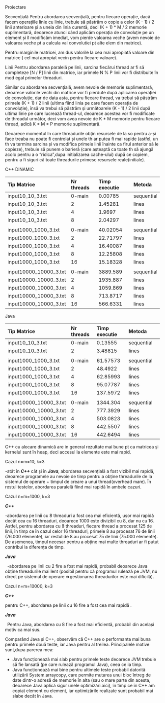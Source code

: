 

Proiectare

Secvențială
Pentru abordarea secvențială, pentru fiecare operație, dacă facem operațiile linie cu linie, trebuie să păstrăm o copie a celor (K - 1) / 2 linii anterioare și a uneia din linia curentă, deci (K + 1) \* M / 2 memorie suplimentară, deoarece atunci când aplicăm operația de convoluție pe un element și îl modificăm imediat, vom pierde valoarea veche (avem nevoie de valoarea veche pt a calcula val convolutiei pt alte elem din matrice).

Pentru marginile matricei, am dus valorile la cea mai apropiată valoare din matrice ( cel mai apropiat vecin pentru fiecare valoare).

Linii
Pentru abordarea paralelă pe linii, sarcina fiecărui thread ar fi să completeze [N / P] linii din matrice, iar primele N % P linii vor fi distribuite în mod egal primelor threaduri.

Similar cu abordarea secvențială, avem nevoie de memorie suplimentară, deoarece valorile vechi din matrice vor fi pierdute după aplicarea operației de convoluție, dar de data asta, pentru fiecare thread, va trebui să păstrăm primele (K + 1) / 2 linii (ultima fiind linia pe care facem operația de convoluție), însă va trebui să păstrăm și următoarele (K - 1) / 2 linii după ultima linie pe care lucrează thread-ul, deoarece acestea vor fi modificate de threadul următor, deci vom avea nevoie de K \* M memorie pentru fiecare thread, adică K \* M \* P memorie suplimentară.

Deoarece momentul în care threadurile obțin resursele de la so pentru a-și face treaba nu poate fi controlat și unele th ar putea fi mai rapide (astfel, un th va termina sarcina și va modifica primele linii înainte ca firul anterior să le copieze), trebuie să punem o barieră (care așteaptă ca toate th să ajungă acolo pentru a o  “ridica”,dupa initializarea cache-ului) după ce copiem, pentru a fi siguri că toate threadurile primesc resursele reale(initiale).


C++ DINAMIC

|Tip Matrice|Nr threads|Timp executie|Metoda|
| :- | :- | :- | :- |
|input10\_10\_3.txt|0-main|0\.00785|sequential|
|input10\_10\_3.txt|2|1\.45281|lines|
|input10\_10\_3.txt|4|1\.9697|lines|
|input10\_10\_3.txt|8|2\.04297|lines|
|||||
|input1000\_1000\_3.txt|0-main|40\.02054|sequential|
|input1000\_1000\_3.txt|2|22\.71797|lines|
|input1000\_1000\_3.txt|4|16\.40087|lines|
|input1000\_1000\_3.txt|8|12\.25808|lines|
|input1000\_1000\_3.txt|16|15\.18328|lines |
|||||
|input10000\_10000\_3.txt|0-main|3889\.589|sequential|
|input10000\_10000\_3.txt|2|1935\.887|lines|
|input10000\_10000\_3.txt|4|1059\.869|lines|
|input10000\_10000\_3.txt|8|713\.8717|lines|
|input10000\_10000\_3.txt|16|566\.6331|lines|

Java 

|Tip Matrice|Nr threads|Timp executie|Metoda||
| :- | :- | :- | :- | :- |
|input10\_10\_3.txt|0-main|0\.13555|sequential||
|input10\_10\_3.txt|2|3\.48815|lines||
||||||
|input1000\_1000\_3.txt|0-main|61\.57573|sequential||
|input1000\_1000\_3.txt|2|48\.4922|lines||
|input1000\_1000\_3.txt|4|62\.85993|lines||
|input1000\_1000\_3.txt|8|95\.07787|lines||
|input1000\_1000\_3.txt|16|137\.5972|lines||
||||||
|input10000\_10000\_3.txt|0-main|1344\.304|sequential||
|input10000\_10000\_3.txt|2|777\.3929|lines||
|input10000\_10000\_3.txt|4|503\.0823|lines||
|input10000\_10000\_3.txt|8|442\.5507|lines||
|input10000\_10000\_3.txt|16|442\.6494|lines||



C++ cu alocare dinamică are in general rezultate mai bune  pt ca matricea și kernelul sunt în heap, deci accesul la elemente este mai rapid.

Cazul n=m=10, k=3

-atât în ***C++*** cât și în ***Java***, abordarea secvențială a fost vizibil mai rapidă, deoarece programele au nevoie de timp pentru a obține threadurile de la sistemul de operare + timpul de creare a unui thread(overhead mare). În restul testelor, abordarea paralelă fiind mai rapidă în ambele cazuri.

Cazul n=m=1000, k=3

***C++***

-abordarea pe linii cu 8 threaduri a fost cea mai eficientă, ușor mai rapidă decât cea cu 16 threaduri, deoarece 1000 este divizibil cu 8, dar nu cu 16. Astfel, pentru abordarea cu 8 threaduri, fiecare thread a procesat 125 de linii, în timp ce în cazul celor 16 threaduri, primele 8 au procesat 76 de linii (76.000 elemente), iar restul de 8 au procesat 75 de linii (75.000 elemente). De asemenea, timpul necesar pentru a obține mai multe threaduri ar fi putut contribui la diferența de timp.

***Java***

` `-abordarea pe linii cu 2 fire a fost mai rapidă, probabil deoarece Java obține threadurile mai lent (posibil pentru că programul rulează pe JVM, nu direct pe sistemul de operare =>gestionarea threadurilor este mai dificilă).

Cazul n=m=10000, k=3

***C++***

pentru C++, abordarea pe linii cu 16 fire a fost cea mai rapidă .

***Java***

` `Pentru Java, abordarea cu 8 fire a fost mai eficientă, probabil din același motiv ca mai sus.

Comparând Java și C++, observăm că C++ are o performanta mai buna pentru primele două teste, iar Java pentru al treilea. Principalele motive sunt,dupa parerea mea:

- Java funcționează mai slab pentru primele teste deoarece JVM trebuie să fie lansată (pe care rulează programul Java), ceea ce ia timp.
- Java funcționează mai bine pentru ultimele teste probabil datorită utilizării System.arraycopy, care permite mutarea unui bloc întreg de date dintr-o adresă de memorie în alta (sau o mare parte din acesta, deoarece Java aplică sigur unele optimizări aici), în timp ce în C++ am copiat element cu element, iar optimizările realizate sunt probabil mai slabe decât în Java.

